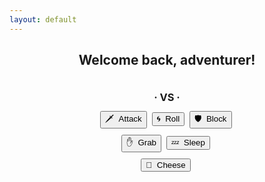 ```yaml
---
layout: default
---
```

<meta name="twitter:card" content="summary" />
<meta name="twitter:site" content="{{ page.title }}" />
<meta name="twitter:title" content="{{ page.title }}" />
<meta name="twitter:image" content="{{ page.title_image }}" />

<script src="https://ajax.googleapis.com/ajax/libs/jquery/3.5.1/jquery.min.js"></script>
<script src="js/game_loop.js"></script>

<center>
<h2>Welcome back, adventurer!</h2>
<h4 id = "id_subtitle"> </h4>
<p style="margin:18px;"></p>

<div class="card">
<h1 id = "id_emoji"/>
<h2 id = "id_name"/>
<h3 id = "id_stats" style="line-height:24px; margin-bottom:12px;"/>
<h4 id = "id_desc"/>
<h5 id = "id_team"/>
</div>

<p style="margin:9px;"></p>
<h3 style="margin:-2px">· VS ·</h3>
<p style="margin:9px;"></p>

<div class="toolbar">
<h4 id = "id_player_name" style="display:inline; font-weight:bold;"/><h3 id = "id_player_status" style="margin-bottom:0px; display:inline;"/>
<h4 id = "id_log" style="margin:0px;"/>
</div>

<p style="margin:14px;"></p>
<button type = "button" id = "button_attack">🗡&nbsp;&nbsp;Attack</button>&nbsp;
<button type = "button" id = "button_roll">🌀&nbsp;&nbsp;Roll</button>&nbsp;
<button type = "button" id = "button_block">🛡&nbsp;&nbsp;Block</button>&nbsp;
<p style="margin:10px;"></p>
<button type = "button" id = "button_grab">✋&nbsp;&nbsp;Grab</button>&nbsp;
<button type = "button" id = "button_sleep">💤&nbsp;&nbsp;Sleep</button>&nbsp;
<p style="margin:10px;"></p>
<button type = "button" id = "button_cheese">🧀&nbsp;&nbsp;Cheese</button>&nbsp;

</center>
